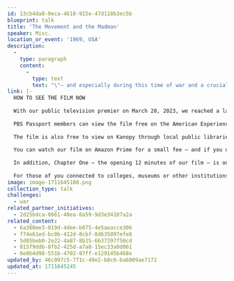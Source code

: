 ```yaml
---
id: 13cb4da8-9eca-4618-915e-47d118b3ec5b
blueprint: talk
title: 'The Movement and the Madman'
speaker: Misc.
location_or_event: '1969, USA'
description:
  -
    type: paragraph
    content:
      -
        type: text
        text: "\"– and especially during this time of war and a crucial presidential election – it's important to share the core message of our film about the power of protest and the necessity to stay engaged.\"\_"
link: |-
  HOW TO SEE THE FILM NOW
   
  With our public television premier on March 28, 2023, we reached a large national, primetime audience – over half a million viewers. The audience continues to grow as local PBS stations rebroadcast our film and it is now available to view on several streaming platforms and internationally.
   
  PBS Passport members can view the film free on the American Experience website
   
  The film is also free to view on Kanopy through local public libraries and colleges that offer the streaming service.
   
  You can watch our film on Amazon Prime for a small fee — and if you do please take a moment to rate the film or leave a comment.
   
  In addition, Chapter One — the opening 12 minutes of our film — is on the American Experience YouTube page where it has nearly 100,000 views.
   
  For those of you connected to colleges, museums or other institutions, please recommend acquiring the film from Films Media Group or Alexander Street.
image: image-1711645108.png
collection_type: talk
challenges:
  - war
related_partner_initiatives:
  - 2d25bdca-0661-40ea-8a59-9d3e34107a2a
related_content:
  - 6a360ee3-019d-4dee-b075-4e5aeacce306
  - f74e61ed-bc0b-412d-8cbf-8d635097efe8
  - 5d85beb0-2e22-4a87-8b15-6b37397f50cd
  - 815f9ddb-8fb2-425d-a7a8-15ec33a0d861
  - 6e0b4d98-551b-4702-87ff-e129145b468e
updated_by: 46c097c5-771c-49e2-b8c6-ba6009ae7172
updated_at: 1711645245
---
```

